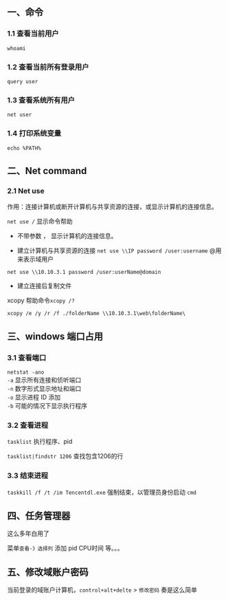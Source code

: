 ## 一、命令

### 1.1 查看当前用户
`whoami`

### 1.2 查看当前所有登录用户
`query user`

### 1.3 查看系统所有用户
`net user`

### 1.4 打印系统变量
`echo %PATH%`

## 二、Net command

### 2.1 Net use
作用：连接计算机或断开计算机与共享资源的连接，或显示计算机的连接信息。 

`net use /` 显示命令帮助

- 不带参数 ， 显示计算机的连接信息。

- 建立计算机与共享资源的连接
`net use \\IP password /user:username` @用来表示域用户

`net use \\10.10.3.1 password /user:userName@domain`

- 建立连接后复制文件

xcopy 帮助命令`xcopy /?`

`xcopy /e /y /r /f ./folderName \\10.10.3.1\web\folderName\`

## 三、windows 端口占用

### 3.1 查看端口
`netstat -ano`  
`-a` 显示所有连接和侦听端口  
`-n` 数字形式显示地址和端口  
`-o` 显示进程 ID 添加    
`-b` 可能的情况下显示执行程序

### 3.2 查看进程
`tasklist`  执行程序、pid

`tasklist|findstr 1206` 查找包含1206的行

### 3.3 结束进程  
`taskkill /f /t /im Tencentdl.exe`
强制结束，以管理员身份启动 `cmd`  

## 四、任务管理器
这么多年白用了

菜单`查看-》选择列` 添加 pid CPU时间 等。。。

## 五、修改域账户密码

当前登录的域账户计算机，`control+alt+delte` > `修改密码` 奏是这么简单  
 


